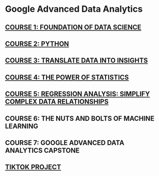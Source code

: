 # Google Advanced Data Analytics
## [COURSE 1: FOUNDATION OF DATA SCIENCE](https://github.com/chongna95/Google-Advanced-Data-Analytics-/tree/main/Course%201%20:%20Foundations%20of%20Data%20Science)
## [COURSE 2: PYTHON](https://github.com/chongna95/Google-Advanced-Data-Analytics-/tree/main/Course%202%3A%20Python)
## [COURSE 3: TRANSLATE DATA INTO INSIGHTS](https://github.com/chongna95/Google-Advanced-Data-Analytics-/tree/main/Course%203:%20Translate%20Data%20into%20Insights)
## [COURSE 4: THE POWER OF STATISTICS](https://github.com/chongna95/Google-Advanced-Data-Analytics-/tree/main/Course%204:%20The%20Power%20of%20Statistics)
## [COURSE 5: REGRESSION ANALYSIS: SIMPLIFY COMPLEX DATA RELATIONSHIPS](https://github.com/chongna95/Google-Advanced-Data-Analytics-/tree/main/Course%205%3A%20Regression%20Analysis)
## COURSE 6: THE NUTS AND BOLTS OF MACHINE LEARNING
## COURSE 7: GOOGLE ADVANCED DATA ANALYTICS CAPSTONE
## [TIKTOK PROJECT](https://github.com/chongna95/Google-Advanced-Data-Analytics-/tree/main/TikTok%20Project)

